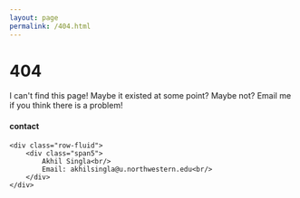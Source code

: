 ```yaml
---
layout: page
permalink: /404.html
---
```


# 404

I can't find this page! Maybe it existed at some point? Maybe not? Email me if you think there is a problem!

<div class="container">
<h4><a name="contact"></a>contact</h4>

    <div class="row-fluid">
        <div class="span5">
            Akhil Singla<br/>
            Email: akhilsingla@u.northwestern.edu<br/>
        </div>
    </div>
</div>

